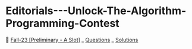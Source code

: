 # Editorials---Unlock-The-Algorithm-Programming-Contest

🎯 [Fall-23 [Preliminary - A Slot]](https://toph.co/c/unlock-the-algorithm-fall-23-preliminary-a-slot)
  _ [Questions](https://ibb.co/album/7kJzvC)
  _ [Solutions](https://github.com/mahmud34033/Editorials---Unlock-The-Algorithm-Programming-Contest/tree/main/fall23_preli-A)